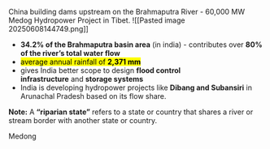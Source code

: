 China building dams upstream on the Brahmaputra River - 60,000 MW Medog Hydropower Project in Tibet.
![[Pasted image 20250608144749.png]]

- **34.2% of the Brahmaputra basin area** (in india) - contributes over **80% of the river’s total water flow**
- <mark class="hltr-boom-bam">average annual rainfall of **2,371 mm**</mark>
- gives India better scope to design **flood control infrastructure** and **storage systems**
- India is developing hydropower projects like **Dibang and Subansiri** in Arunachal Pradesh based on its flow share.

**Note:** A **“riparian state”** refers to a state or country that shares a river or stream border with another state or country.

Medong 